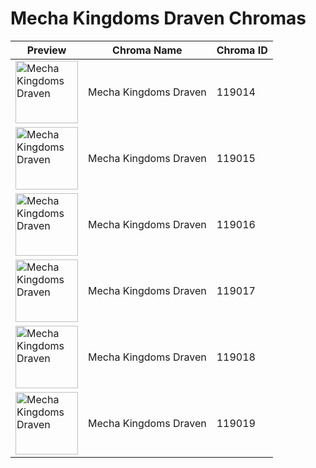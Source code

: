 # Mecha Kingdoms Draven Chromas

| Preview | Chroma Name | Chroma ID |
|---|---|---|
| <img src='https://raw.communitydragon.org/latest/plugins/rcp-be-lol-game-data/global/default/v1/champion-chroma-images/119/119014.png' alt='Mecha Kingdoms Draven' width='100'> | Mecha Kingdoms Draven | 119014 |
| <img src='https://raw.communitydragon.org/latest/plugins/rcp-be-lol-game-data/global/default/v1/champion-chroma-images/119/119015.png' alt='Mecha Kingdoms Draven' width='100'> | Mecha Kingdoms Draven | 119015 |
| <img src='https://raw.communitydragon.org/latest/plugins/rcp-be-lol-game-data/global/default/v1/champion-chroma-images/119/119016.png' alt='Mecha Kingdoms Draven' width='100'> | Mecha Kingdoms Draven | 119016 |
| <img src='https://raw.communitydragon.org/latest/plugins/rcp-be-lol-game-data/global/default/v1/champion-chroma-images/119/119017.png' alt='Mecha Kingdoms Draven' width='100'> | Mecha Kingdoms Draven | 119017 |
| <img src='https://raw.communitydragon.org/latest/plugins/rcp-be-lol-game-data/global/default/v1/champion-chroma-images/119/119018.png' alt='Mecha Kingdoms Draven' width='100'> | Mecha Kingdoms Draven | 119018 |
| <img src='https://raw.communitydragon.org/latest/plugins/rcp-be-lol-game-data/global/default/v1/champion-chroma-images/119/119019.png' alt='Mecha Kingdoms Draven' width='100'> | Mecha Kingdoms Draven | 119019 |
